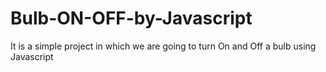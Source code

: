 # Bulb-ON-OFF-by-Javascript
It is a simple project in which we are going to turn On and Off a bulb using Javascript
